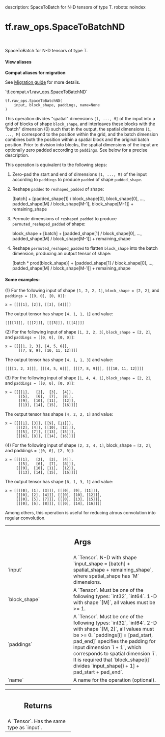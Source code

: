 description: SpaceToBatch for N-D tensors of type T.
robots: noindex

# tf.raw_ops.SpaceToBatchND

<!-- Insert buttons and diff -->

<table class="tfo-notebook-buttons tfo-api nocontent" align="left">

</table>



SpaceToBatch for N-D tensors of type T.


<section class="expandable">
  <h4 class="showalways">View aliases</h4>
  <p>
<b>Compat aliases for migration</b>
<p>See
<a href="https://www.tensorflow.org/guide/migrate">Migration guide</a> for
more details.</p>
<p>`tf.compat.v1.raw_ops.SpaceToBatchND`</p>
</p>
</section>

<pre class="devsite-click-to-copy prettyprint lang-py tfo-signature-link">
<code>tf.raw_ops.SpaceToBatchND(
    input, block_shape, paddings, name=None
)
</code></pre>



<!-- Placeholder for "Used in" -->

This operation divides "spatial" dimensions `[1, ..., M]` of the input into a
grid of blocks of shape `block_shape`, and interleaves these blocks with the
"batch" dimension (0) such that in the output, the spatial dimensions
`[1, ..., M]` correspond to the position within the grid, and the batch
dimension combines both the position within a spatial block and the original
batch position.  Prior to division into blocks, the spatial dimensions of the
input are optionally zero padded according to `paddings`. See below for a
precise description.

This operation is equivalent to the following steps:

1. Zero-pad the start and end of dimensions `[1, ..., M]` of the
   input according to `paddings` to produce `padded` of shape `padded_shape`.

2. Reshape `padded` to `reshaped_padded` of shape:

     [batch] +
     [padded_shape[1] / block_shape[0],
       block_shape[0],
      ...,
      padded_shape[M] / block_shape[M-1],
      block_shape[M-1]] +
     remaining_shape

3. Permute dimensions of `reshaped_padded` to produce
   `permuted_reshaped_padded` of shape:

     block_shape +
     [batch] +
     [padded_shape[1] / block_shape[0],
      ...,
      padded_shape[M] / block_shape[M-1]] +
     remaining_shape

4. Reshape `permuted_reshaped_padded` to flatten `block_shape` into the batch
   dimension, producing an output tensor of shape:

     [batch * prod(block_shape)] +
     [padded_shape[1] / block_shape[0],
      ...,
      padded_shape[M] / block_shape[M-1]] +
     remaining_shape

#### Some examples:



(1) For the following input of shape `[1, 2, 2, 1]`, `block_shape = [2, 2]`, and
    `paddings = [[0, 0], [0, 0]]`:

```
x = [[[[1], [2]], [[3], [4]]]]
```

The output tensor has shape `[4, 1, 1, 1]` and value:

```
[[[[1]]], [[[2]]], [[[3]]], [[[4]]]]
```

(2) For the following input of shape `[1, 2, 2, 3]`, `block_shape = [2, 2]`, and
    `paddings = [[0, 0], [0, 0]]`:

```
x = [[[[1, 2, 3], [4, 5, 6]],
      [[7, 8, 9], [10, 11, 12]]]]
```

The output tensor has shape `[4, 1, 1, 3]` and value:

```
[[[[1, 2, 3]]], [[[4, 5, 6]]], [[[7, 8, 9]]], [[[10, 11, 12]]]]
```

(3) For the following input of shape `[1, 4, 4, 1]`, `block_shape = [2, 2]`, and
    `paddings = [[0, 0], [0, 0]]`:

```
x = [[[[1],   [2],  [3],  [4]],
      [[5],   [6],  [7],  [8]],
      [[9],  [10], [11],  [12]],
      [[13], [14], [15],  [16]]]]
```

The output tensor has shape `[4, 2, 2, 1]` and value:

```
x = [[[[1], [3]], [[9], [11]]],
     [[[2], [4]], [[10], [12]]],
     [[[5], [7]], [[13], [15]]],
     [[[6], [8]], [[14], [16]]]]
```

(4) For the following input of shape `[2, 2, 4, 1]`, block_shape = `[2, 2]`, and
    paddings = `[[0, 0], [2, 0]]`:

```
x = [[[[1],   [2],  [3],  [4]],
      [[5],   [6],  [7],  [8]]],
     [[[9],  [10], [11],  [12]],
      [[13], [14], [15],  [16]]]]
```

The output tensor has shape `[8, 1, 3, 1]` and value:

```
x = [[[[0], [1], [3]]], [[[0], [9], [11]]],
     [[[0], [2], [4]]], [[[0], [10], [12]]],
     [[[0], [5], [7]]], [[[0], [13], [15]]],
     [[[0], [6], [8]]], [[[0], [14], [16]]]]
```

Among others, this operation is useful for reducing atrous convolution into
regular convolution.

<!-- Tabular view -->
 <table class="responsive fixed orange">
<colgroup><col width="214px"><col></colgroup>
<tr><th colspan="2"><h2 class="add-link">Args</h2></th></tr>

<tr>
<td>
`input`<a id="input"></a>
</td>
<td>
A `Tensor`.
N-D with shape `input_shape = [batch] + spatial_shape + remaining_shape`,
where spatial_shape has `M` dimensions.
</td>
</tr><tr>
<td>
`block_shape`<a id="block_shape"></a>
</td>
<td>
A `Tensor`. Must be one of the following types: `int32`, `int64`.
1-D with shape `[M]`, all values must be >= 1.
</td>
</tr><tr>
<td>
`paddings`<a id="paddings"></a>
</td>
<td>
A `Tensor`. Must be one of the following types: `int32`, `int64`.
2-D with shape `[M, 2]`, all values must be >= 0.
  `paddings[i] = [pad_start, pad_end]` specifies the padding for input dimension
  `i + 1`, which corresponds to spatial dimension `i`.  It is required that
  `block_shape[i]` divides `input_shape[i + 1] + pad_start + pad_end`.
</td>
</tr><tr>
<td>
`name`<a id="name"></a>
</td>
<td>
A name for the operation (optional).
</td>
</tr>
</table>



<!-- Tabular view -->
 <table class="responsive fixed orange">
<colgroup><col width="214px"><col></colgroup>
<tr><th colspan="2"><h2 class="add-link">Returns</h2></th></tr>
<tr class="alt">
<td colspan="2">
A `Tensor`. Has the same type as `input`.
</td>
</tr>

</table>

